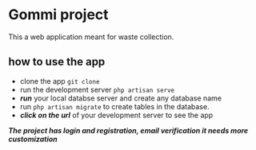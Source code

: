 # Gommi project
This a web application meant for waste collection.

## how to use the app
- clone the app `git clone`
- run the development server `php artisan serve`
- ***run*** your local databse server and create any database name
- run `php artisan migrate` to create tables in the database.
- ***click on the url*** of your development server to see the app

***The project has login and registration, email verification it needs more customization***


